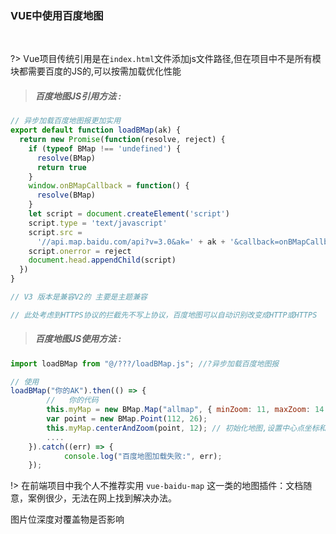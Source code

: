 ### VUE中使用百度地图

<br>

?> Vue项目传统引用是在`index.html`文件添加js文件路径,但在项目中不是所有模块都需要百度的JS的,可以按需加载优化性能

> ##### 百度地图JS引用方法 :

```javascript
// 异步加载百度地图报更加实用
export default function loadBMap(ak) {
  return new Promise(function(resolve, reject) {
    if (typeof BMap !== 'undefined') {
      resolve(BMap)
      return true
    }
    window.onBMapCallback = function() {
      resolve(BMap)
    }
    let script = document.createElement('script')
    script.type = 'text/javascript'
    script.src =
      '//api.map.baidu.com/api?v=3.0&ak=' + ak + '&callback=onBMapCallback'
    script.onerror = reject
    document.head.appendChild(script)
  })
}

// V3 版本是兼容V2的 主要是主题兼容

// 此处考虑到HTTPS协议的拦截先不写上协议，百度地图可以自动识别改变成HTTP或HTTPS

```

> ##### 百度地图JS使用方法 :

```javascript
import loadBMap from "@/???/loadBMap.js"; //?异步加载百度地图报

// 使用
loadBMap("你的AK").then(() => {
        //   你的代码
        this.myMap = new BMap.Map("allmap", { minZoom: 11, maxZoom: 14 }); // 创建Map实例并限制缩放大小
        var point = new BMap.Point(112, 26);
        this.myMap.centerAndZoom(point, 12); // 初始化地图,设置中心点坐标和地图级别
        ....
    }).catch((err) => {
            console.log("百度地图加载失败:", err);
    });
```


!> 在前端项目中我个人不推荐实用 `vue-baidu-map` 这一类的地图插件：文档随意，案例很少，无法在网上找到解决办法。


图片位深度对覆盖物是否影响

<style>
@import url('static/css/code2.css');
</style>